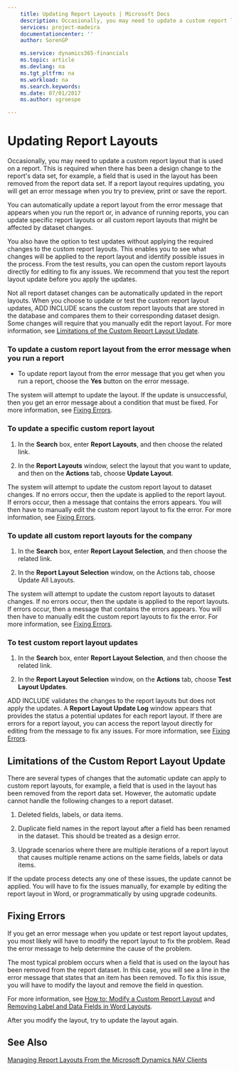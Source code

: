 ```yaml
---
    title: Updating Report Layouts | Microsoft Docs
    description: Occasionally, you may need to update a custom report layout that is used on a report. This is required when there has been a design change to the report's data set, for example, a field that is used in the layout has been removed from the report data set. If a report layout requires updating, you will get an error message when you try to preview, print or save the report.
    services: project-madeira
    documentationcenter: ''
    author: SorenGP

    ms.service: dynamics365-financials
    ms.topic: article
    ms.devlang: na
    ms.tgt_pltfrm: na
    ms.workload: na
    ms.search.keywords:
    ms.date: 07/01/2017
    ms.author: sgroespe

---
```

# Updating Report Layouts
Occasionally, you may need to update a custom report layout that is used on a report. This is required when there has been a design change to the report's data set, for example, a field that is used in the layout has been removed from the report data set. If a report layout requires updating, you will get an error message when you try to preview, print or save the report.  
  
 You can automatically update a report layout from the error message that appears when you run the report or, in advance of running reports, you can update specific report layouts or all custom report layouts that might be affected by dataset changes.  
  
 You also have the option to test updates without applying the required changes to the custom report layouts. This enables you to see what changes will be applied to the report layout and identify possible issues in the process. From the test results, you can open the custom report layouts directly for editing to fix any issues. We recommend that you test the report layout update before you apply the updates.  
  
 Not all report dataset changes can be automatically updated in the report layouts. When you choose to update or test the custom report layout updates, ADD INCLUDE<!--[!INCLUDE[navnow](../../includes/navnow_md.md)]--> scans the custom report layouts that are stored in the database and compares them to their corresponding dataset design. Some changes will require that you manually edit the report layout. For more information, see [Limitations of the Custom Report Layout Update](../WorkingWithDynamics/updating-report-layouts.md#UpdateLimitations).  
  
### To update a custom report layout from the error message when you run a report  
  
-   To update report layout from the error message that you get when you run a report, choose the **Yes** button on the error message.  
  
 The system will attempt to update the layout. If the update is unsuccessful, then you get an error message about a condition that must be fixed. For more information, see [Fixing Errors](../WorkingWithDynamics/updating-report-layouts.md#FixErrors).  
  
### To update a specific custom report layout  
  
1.  In the **Search** box, enter **Report Layouts**, and then choose the related link.  
  
2.  In the **Report Layouts** window, select the layout that you want to update, and then on the **Actions** tab, choose **Update Layout**.  
  
 The system will attempt to update the custom report layout to dataset changes. If no errors occur, then the update is applied to the report layout. If errors occur, then a message that contains the errors appears. You will then have to manually edit the custom report layout to fix the error. For more information, see [Fixing Errors](../WorkingWithDynamics/updating-report-layouts.md#FixErrors).  
  
### To update all custom report layouts for the company  
  
1.  In the **Search** box, enter **Report Layout Selection**, and then choose the related link.  
  
2.  In the **Report Layout Selection** window, on the Actions tab, choose Update All Layouts.  
  
 The system will attempt to update the custom report layouts to dataset changes. If no errors occur, then the update is applied to the report layouts. If errors occur, then a message that contains the errors appears. You will then have to manually edit the custom report layouts to fix the error. For more information, see [Fixing Errors](../WorkingWithDynamics/updating-report-layouts.md#FixErrors).  
  
### To test custom report layout updates  
  
1.  In the **Search** box, enter **Report Layout Selection**, and then choose the related link.  
  
2.  In the **Report Layout Selection** window, on the **Actions** tab, choose **Test Layout Updates**.  
  
 ADD INCLUDE<!--[!INCLUDE[navnow](../../includes/navnow_md.md)]--> validates the changes to the report layouts but does not apply the updates. A **Report Layout Update Log** window appears that provides the status a potential updates for each report layout. If there are errors for a report layout, you can access the report layout directly for editing from the message to fix any issues. For more information, see [Fixing Errors](../WorkingWithDynamics/updating-report-layouts.md#FixErrors).  
  
##  <a name="UpdateLimitations"></a> Limitations of the Custom Report Layout Update  
 There are several types of changes that the automatic update can apply to custom report layouts, for example, a field that is used in the layout has been removed from the report data set. However, the automatic update cannot handle the following changes to a report dataset.  
  
1.  Deleted fields, labels, or data items.  
  
2.  Duplicate field names in the report layout after a field has been renamed in the dataset. This should be treated as a design error.  
  
3.  Upgrade scenarios where there are multiple iterations of a report layout that causes multiple rename actions on the same fields, labels or data items.  
  
 If the update process detects any one of these issues, the update cannot be applied. You will have to fix the issues manually, for example by editing the report layout in Word, or programmatically by using upgrade codeunits.  
  
##  <a name="FixErrors"></a> Fixing Errors  
 If you get an error message when you update or test report layout updates, you most likely will have to modify the report layout to fix the problem. Read the error message to help determine the cause of the problem.  
  
 The most typical problem occurs when a field that is used on the layout has been removed from the report dataset. In this case, you will see a line in the error message that states that an item has been removed. To fix this issue, you will have to modify the layout and remove the field in question.  
  
 For more information, see [How to: Modify a Custom Report Layout](../FullExperience/how-to-modify-a-custom-report-layout.md) and [Removing Label and Data Fields in Word Layouts](../WorkingWithDynamics/how-to-modify-a-custom-report-layout.md#RemoveField).  
  
 After you modify the layout, try to update the layout again.  
  
## See Also  
 [Managing Report Layouts From the Microsoft Dynamics NAV Clients](../FullExperience/managing-report-layouts-from-the-microsoft-dynamics-nav-clients.md)
